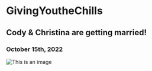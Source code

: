 # GivingYoutheChills

## Cody & Christina are getting married!

### October 15th, 2022

![This is an image](https://images.unsplash.com/photo-1606800052052-a08af7148866?ixlib=rb-1.2.1&ixid=MnwxMjA3fDB8MHxzZWFyY2h8MXx8d2VkZGluZyUyMHJpbmd8ZW58MHx8MHx8&w=1000&q=80)
